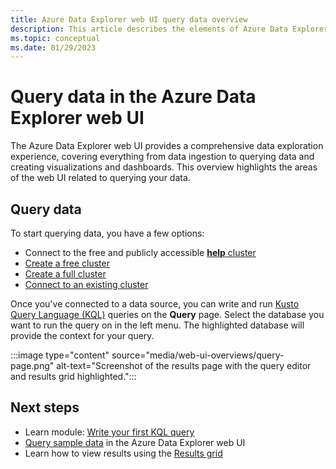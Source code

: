 ```yaml
---
title: Azure Data Explorer web UI query data overview
description: This article describes the elements of Azure Data Explorer web UI related to querying data.
ms.topic: conceptual
ms.date: 01/29/2023
---
```


# Query data in the Azure Data Explorer web UI

The Azure Data Explorer web UI provides a comprehensive data exploration experience, covering everything from data ingestion to querying data and creating visualizations and dashboards. This overview highlights the areas of the web UI related to querying your data.

## Query data

To start querying data, you have a few options:

* Connect to the free and publicly accessible [**help** cluster](https://dataexplorer.azure.com/clusters/help/)
* [Create a free cluster](start-for-free-web-ui.md)
* [Create a full cluster](create-cluster-database-portal.md)
* [Connect to an existing cluster](web-query-data.md#add-clusters)

Once you've connected to a data source, you can write and run [Kusto Query Language (KQL)](kusto/query/index.md) queries on the **Query** page. Select the database you want to run the query on in the left menu. The highlighted database will provide the context for your query.

:::image type="content" source="media/web-ui-overviews/query-page.png" alt-text="Screenshot of the results page with the query editor and results grid highlighted.":::

## Next steps

* Learn module: [Write your first KQL query](/training/modules/write-first-query-kusto-query-language/)
* [Query sample data](web-ui-samples-query.md) in the Azure Data Explorer web UI
* Learn how to view results using the [Results grid](web-results-grid.md)
